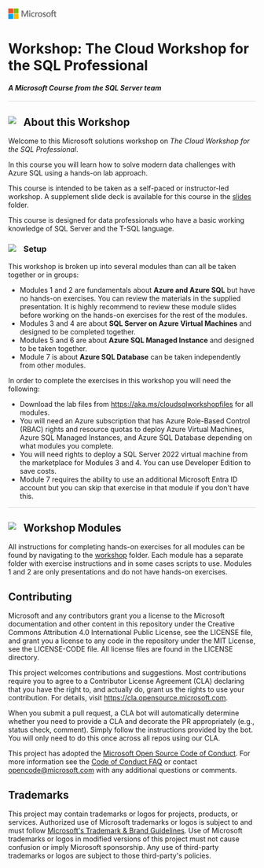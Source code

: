 
![](./cloudsqlworkshop/graphics/microsoftlogo.png)

# Workshop: The Cloud Workshop for the SQL Professional

#### <i>A Microsoft Course from the SQL Server team</i>

<p style="border-bottom: 1px solid lightgrey;"></p>

<h2><img style="float: left; margin: 0px 15px 15px 0px;" src="https://github.com/microsoft/sqlworkshops/blob/master/graphics/textbubble.png?raw=true"><b>     About this Workshop</b></h2>

Welcome to this Microsoft solutions workshop on *The Cloud Workshop for the SQL Professional*.

In this course you will learn how to solve modern data challenges with Azure SQL using a hands-on lab approach.

This course is intended to be taken as a self-paced or instructor-led workshop. A supplement slide deck is available for this course in the [slides](https://github.com/microsoft/cloudsqlworkshop/tree/main/cloudsqlworkshop/slides) folder.

This course is designed for data professionals who have a basic working knowledge of SQL Server and the T-SQL language.

<h3><img style="float: left; margin: 0px 15px 15px 0px;" src="https://github.com/microsoft/sqlworkshops/blob/master/graphics/bulletlist.png?raw=true"> 
<b>     Setup</b></h3>

This workshop is broken up into several modules than can all be taken together or in groups:

- Modules 1 and 2 are fundamentals about **Azure and Azure SQL** but have no hands-on exercises. You can review the materials in the supplied presentation. It is highly recommend to review these module slides before working on the hands-on exercises for the rest of the modules.
- Modules 3 and 4 are about **SQL Server on Azure Virtual Machines** and designed to be completed together.
- Modules 5 and 6 are about **Azure SQL Managed Instance** and designed to be taken together.
- Module 7 is about **Azure SQL Database** can be taken independently from other modules.

In order to complete the exercises in this workshop you will need the following:

- Download the lab files from https://aka.ms/cloudsqlworkshopfiles for all modules. 
- You will need an Azure subscription that has Azure Role-Based Control (RBAC) rights and resource quotas to deploy Azure Virtual Machines, Azure SQL Managed Instances, and Azure SQL Database depending on what modules you complete.
- You will need rights to deploy a SQL Server 2022 virtual machine from the marketplace for Modules 3 and 4. You can use Developer Edition to save costs.
- Module 7 requires the ability to use an additional Microsoft Entra ID account but you can skip that exercise in that module if you don't have this.

<p style="border-bottom: 1px solid lightgrey;"></p>

<h2><img style="float: left; margin: 0px 15px 15px 0px;" src="https://github.com/microsoft/sqlworkshops/blob/master/graphics/bookpencil.png?raw=true"><b>     Workshop Modules</b></h2>

All instructions for completing hands-on exercises for all modules can be found by navigating to the [workshop](https://github.com/microsoft/cloudsqlworkshop/tree/main/cloudsqlworkshop) folder. Each module has a separate folder with exercise instructions and in some cases scripts to use. Modules 1 and 2 are only presentations and do not have hands-on exercises.

## Contributing

Microsoft and any contributors grant you a license to the Microsoft documentation and other content
in this repository under the Creative Commons Attribution 4.0 International Public License,
see the LICENSE file, and grant you a license to any code in the repository under the MIT License, see the
LICENSE-CODE file. All license files are found in the LICENSE directory.

This project welcomes contributions and suggestions.  Most contributions require you to agree to a
Contributor License Agreement (CLA) declaring that you have the right to, and actually do, grant us
the rights to use your contribution. For details, visit https://cla.opensource.microsoft.com.

When you submit a pull request, a CLA bot will automatically determine whether you need to provide
a CLA and decorate the PR appropriately (e.g., status check, comment). Simply follow the instructions
provided by the bot. You will only need to do this once across all repos using our CLA.

This project has adopted the [Microsoft Open Source Code of Conduct](https://opensource.microsoft.com/codeofconduct/).
For more information see the [Code of Conduct FAQ](https://opensource.microsoft.com/codeofconduct/faq/) or
contact [opencode@microsoft.com](mailto:opencode@microsoft.com) with any additional questions or comments.

## Trademarks

This project may contain trademarks or logos for projects, products, or services. Authorized use of Microsoft 
trademarks or logos is subject to and must follow 
[Microsoft's Trademark & Brand Guidelines](https://www.microsoft.com/en-us/legal/intellectualproperty/trademarks/usage/general).
Use of Microsoft trademarks or logos in modified versions of this project must not cause confusion or imply Microsoft sponsorship.
Any use of third-party trademarks or logos are subject to those third-party's policies.
